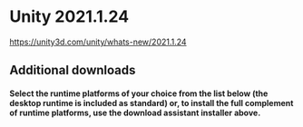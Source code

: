 # Unity 2021.1.24
https://unity3d.com/unity/whats-new/2021.1.24

## Additional downloads


#### Select the runtime platforms of your choice from the list below (the desktop runtime is included as standard) or, to install the full complement of runtime platforms, use the download assistant installer above.
